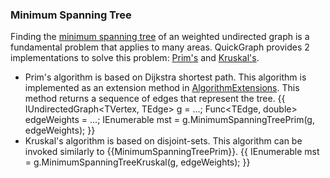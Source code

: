 ### Minimum Spanning Tree

Finding the [minimum spanning tree](http://en.wikipedia.org/wiki/Minimum_spanning_tree.md) of an weighted undirected graph is a fundamental problem that applies to many areas. QuickGraph provides 2 implementations to solve this problem: [Prim's](http://en.wikipedia.org/wiki/Prim%27s_algorithm.md) and [Kruskal's](http://en.wikipedia.org/wiki/Kruskal%27s_algorithm.md).

* Prim's algorithm is based on Dijkstra shortest path. This algorithm is implemented as an extension method in [AlgorithmExtensions](AlgorithmExtensions.md). This method returns a sequence of edges that represent the tree.
{{
    IUndirectedGraph<TVertex, TEdge> g = ...;
    Func<TEdge, double> edgeWeights = ...;
    IEnumerable<TEdge> mst = g.MinimumSpanningTreePrim(g, edgeWeights);
}}
* Kruskal's algorithm is based on disjoint-sets. This algorithm can be invoked similarly to {{MinimumSpanningTreePrim}}.
{{
    IEnumerable<TEdge> mst = g.MinimumSpanningTreeKruskal(g, edgeWeights);
}}